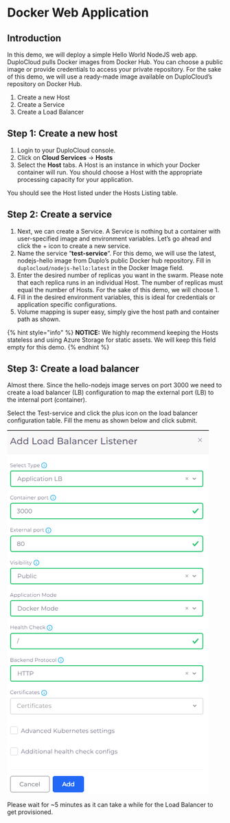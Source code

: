 # Docker Web Application

## Introduction <a href="#id-0-toc-title" id="id-0-toc-title"></a>

In this demo, we will deploy a simple Hello World NodeJS web app. DuploCloud pulls Docker images from Docker Hub. You can choose a public image or provide credentials to access your private repository. For the sake of this demo, we will use a ready-made image available on DuploCloud’s repository on Docker Hub.

1. Create a new Host
2. Create a Service
3. Create a Load Balancer

## Step 1: Create a new host <a href="#id-1-toc-title" id="id-1-toc-title"></a>

1. Login to your DuploCloud console.
2. Click on **Cloud Services** -> **Hosts**
3. Select the **Host** tabs. A Host is an instance in which your Docker container will run. You should choose a Host with the appropriate processing capacity for your application.

You should see the Host listed under the Hosts Listing table.

## Step 2: Create a service <a href="#id-2-toc-title" id="id-2-toc-title"></a>

1. Next, we can create a Service. A Service is nothing but a container with user-specified image and environment variables. Let’s go ahead and click the + icon to create a new service.
2. Name the service “**test-service**“. For this demo, we will use the latest, nodejs-hello image from Duplo’s public Docker hub repository. Fill in `duplocloud/nodejs-hello:latest` in the Docker Image field.
3. Enter the desired number of replicas you want in the swarm. Please note that each replica runs in an individual Host. The number of replicas must equal the number of Hosts. For the sake of this demo, we will choose 1.
4. Fill in the desired environment variables, this is ideal for credentials or application specific configurations.
5. Volume mapping is super easy, simply give the host path and container path as shown.

{% hint style="info" %}
**NOTICE:** We highly recommend keeping the Hosts stateless and using Azure Storage for static assets. We will keep this field empty for this demo.
{% endhint %}

## Step 3: Create a load balancer <a href="#id-3-toc-title" id="id-3-toc-title"></a>

Almost there. Since the hello-nodejs image serves on port 3000 we need to create a load balancer (LB) configuration to map the external port (LB) to the internal port (container).

Select the Test-service and click the plus icon on the load balancer configuration table. Fill the menu as shown below and click submit.

<div align="left">

<img src="../../.gitbook/assets/image (55).png" alt="">

</div>

Please wait for \~5 minutes as it can take a while for the Load Balancer to get provisioned.
